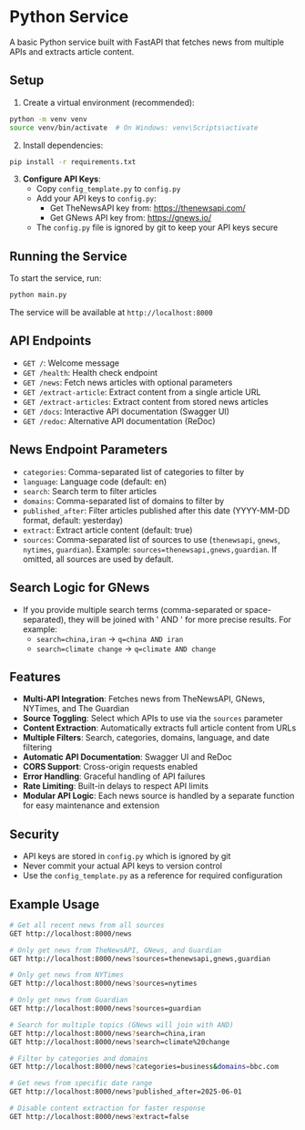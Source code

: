 # Python Service

A basic Python service built with FastAPI that fetches news from multiple APIs and extracts article content.

## Setup

1. Create a virtual environment (recommended):
```bash
python -m venv venv
source venv/bin/activate  # On Windows: venv\Scripts\activate
```

2. Install dependencies:
```bash
pip install -r requirements.txt
```

3. **Configure API Keys**:
   - Copy `config_template.py` to `config.py`
   - Add your API keys to `config.py`:
     - Get TheNewsAPI key from: https://thenewsapi.com/
     - Get GNews API key from: https://gnews.io/
   - The `config.py` file is ignored by git to keep your API keys secure

## Running the Service

To start the service, run:
```bash
python main.py
```

The service will be available at `http://localhost:8000`

## API Endpoints

- `GET /`: Welcome message
- `GET /health`: Health check endpoint
- `GET /news`: Fetch news articles with optional parameters
- `GET /extract-article`: Extract content from a single article URL
- `GET /extract-articles`: Extract content from stored news articles
- `GET /docs`: Interactive API documentation (Swagger UI)
- `GET /redoc`: Alternative API documentation (ReDoc)

## News Endpoint Parameters

- `categories`: Comma-separated list of categories to filter by
- `language`: Language code (default: en)
- `search`: Search term to filter articles
- `domains`: Comma-separated list of domains to filter by
- `published_after`: Filter articles published after this date (YYYY-MM-DD format, default: yesterday)
- `extract`: Extract article content (default: true)
- `sources`: Comma-separated list of sources to use (`thenewsapi`, `gnews`, `nytimes`, `guardian`). Example: `sources=thenewsapi,gnews,guardian`. If omitted, all sources are used by default.

## Search Logic for GNews
- If you provide multiple search terms (comma-separated or space-separated), they will be joined with ' AND ' for more precise results. For example:
  - `search=china,iran` → `q=china AND iran`
  - `search=climate change` → `q=climate AND change`

## Features

- **Multi-API Integration**: Fetches news from TheNewsAPI, GNews, NYTimes, and The Guardian
- **Source Toggling**: Select which APIs to use via the `sources` parameter
- **Content Extraction**: Automatically extracts full article content from URLs
- **Multiple Filters**: Search, categories, domains, language, and date filtering
- **Automatic API Documentation**: Swagger UI and ReDoc
- **CORS Support**: Cross-origin requests enabled
- **Error Handling**: Graceful handling of API failures
- **Rate Limiting**: Built-in delays to respect API limits
- **Modular API Logic**: Each news source is handled by a separate function for easy maintenance and extension

## Security

- API keys are stored in `config.py` which is ignored by git
- Never commit your actual API keys to version control
- Use the `config_template.py` as a reference for required configuration

## Example Usage

```bash
# Get all recent news from all sources
GET http://localhost:8000/news

# Only get news from TheNewsAPI, GNews, and Guardian
GET http://localhost:8000/news?sources=thenewsapi,gnews,guardian

# Only get news from NYTimes
GET http://localhost:8000/news?sources=nytimes

# Only get news from Guardian
GET http://localhost:8000/news?sources=guardian

# Search for multiple topics (GNews will join with AND)
GET http://localhost:8000/news?search=china,iran
GET http://localhost:8000/news?search=climate%20change

# Filter by categories and domains
GET http://localhost:8000/news?categories=business&domains=bbc.com

# Get news from specific date range
GET http://localhost:8000/news?published_after=2025-06-01

# Disable content extraction for faster response
GET http://localhost:8000/news?extract=false
``` 